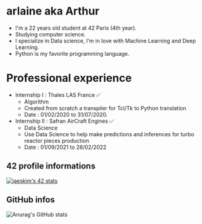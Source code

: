 # arlaine aka Arthur
- I'm a 22 years old student at 42 Paris (4th year).
- Studying computer science.
- I specialize in Data science, I'm in love with Machine Learning and Deep Learning.
- Python is my favorite programming language. 

# Professional experience
- Internship I : Thales LAS France ✅
  * Algorithm
  * Created from scratch a transpiler for Tcl/Tk to Python translation
  * Date : 01/02/2020 to 31/07/2020. 
- Internship II : Safran AirCraft Engines ✅
  * Data Science
  * Use Data Science to help make predictions and inferences for turbo reactor pieces production
  * Date : 01/09/2021 to 28/02/2022

## 42 profile informations
[![jaeskim's 42 stats](https://badge42.herokuapp.com/api/stats/arlaine)](https://github.com/JaeSeoKim/badge42)

## GitHub infos
![Anurag's GitHub stats](https://github-readme-stats.vercel.app/api?username=arlaine4&theme=dark&show_icons=true)  



